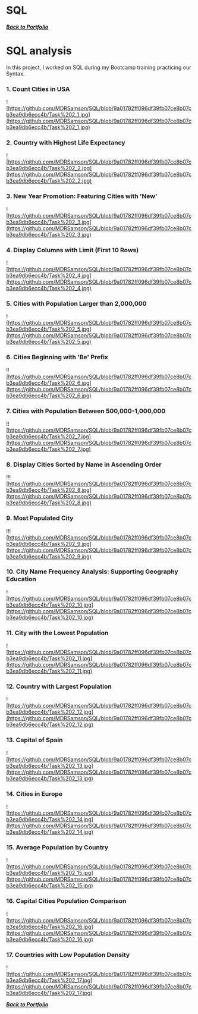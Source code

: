 # SQL
***<a href="https://github.com/MDRSamson/MaryDawnSamson-Portfolio" target="_blank">Back to Portfolio</a>***
# SQL analysis
In this project, I worked on SQL during my Bootcamp training practicing our Syntax.

### 1. Count Cities in USA 
![https://github.com/MDRSamson/SQL/blob/9a01782ff096df39fb07ce8b07cb3ea9db6ecc4b/Task%202_1.jpg](https://github.com/MDRSamson/SQL/blob/9a01782ff096df39fb07ce8b07cb3ea9db6ecc4b/Task%202_1.jpg)

### 2. Country with Highest Life Expectancy 
![https://github.com/MDRSamson/SQL/blob/9a01782ff096df39fb07ce8b07cb3ea9db6ecc4b/Task%202_2.jpg](https://github.com/MDRSamson/SQL/blob/9a01782ff096df39fb07ce8b07cb3ea9db6ecc4b/Task%202_2.jpg)

### 3. New Year Promotion: Featuring Cities with 'New' 
![https://github.com/MDRSamson/SQL/blob/9a01782ff096df39fb07ce8b07cb3ea9db6ecc4b/Task%202_3.jpg](https://github.com/MDRSamson/SQL/blob/9a01782ff096df39fb07ce8b07cb3ea9db6ecc4b/Task%202_3.jpg)

### 4. Display Columns with Limit (First 10 Rows) 
![https://github.com/MDRSamson/SQL/blob/9a01782ff096df39fb07ce8b07cb3ea9db6ecc4b/Task%202_4.jpg](https://github.com/MDRSamson/SQL/blob/9a01782ff096df39fb07ce8b07cb3ea9db6ecc4b/Task%202_4.jpg)

### 5. Cities with Population Larger than 2,000,000 
![https://github.com/MDRSamson/SQL/blob/9a01782ff096df39fb07ce8b07cb3ea9db6ecc4b/Task%202_5.jpg](https://github.com/MDRSamson/SQL/blob/9a01782ff096df39fb07ce8b07cb3ea9db6ecc4b/Task%202_5.jpg)

### 6. Cities Beginning with 'Be' Prefix 
!![https://github.com/MDRSamson/SQL/blob/9a01782ff096df39fb07ce8b07cb3ea9db6ecc4b/Task%202_6.jpg](https://github.com/MDRSamson/SQL/blob/9a01782ff096df39fb07ce8b07cb3ea9db6ecc4b/Task%202_6.jpg)

### 7. Cities with Population Between 500,000-1,000,000 
!![https://github.com/MDRSamson/SQL/blob/9a01782ff096df39fb07ce8b07cb3ea9db6ecc4b/Task%202_7.jpg](https://github.com/MDRSamson/SQL/blob/9a01782ff096df39fb07ce8b07cb3ea9db6ecc4b/Task%202_7.jpg)

### 8. Display Cities Sorted by Name in Ascending Order 
!!![https://github.com/MDRSamson/SQL/blob/9a01782ff096df39fb07ce8b07cb3ea9db6ecc4b/Task%202_8.jpg](https://github.com/MDRSamson/SQL/blob/9a01782ff096df39fb07ce8b07cb3ea9db6ecc4b/Task%202_8.jpg)

### 9. Most Populated City 
!!![https://github.com/MDRSamson/SQL/blob/9a01782ff096df39fb07ce8b07cb3ea9db6ecc4b/Task%202_9.jpg](https://github.com/MDRSamson/SQL/blob/9a01782ff096df39fb07ce8b07cb3ea9db6ecc4b/Task%202_9.jpg)

### 10. City Name Frequency Analysis: Supporting Geography Education 
![https://github.com/MDRSamson/SQL/blob/9a01782ff096df39fb07ce8b07cb3ea9db6ecc4b/Task%202_10.jpg](https://github.com/MDRSamson/SQL/blob/9a01782ff096df39fb07ce8b07cb3ea9db6ecc4b/Task%202_10.jpg)

### 11. City with the Lowest Population 
![https://github.com/MDRSamson/SQL/blob/9a01782ff096df39fb07ce8b07cb3ea9db6ecc4b/Task%202_11.jpg](https://github.com/MDRSamson/SQL/blob/9a01782ff096df39fb07ce8b07cb3ea9db6ecc4b/Task%202_11.jpg)

### 12. Country with Largest Population 
![https://github.com/MDRSamson/SQL/blob/9a01782ff096df39fb07ce8b07cb3ea9db6ecc4b/Task%202_12.jpg](https://github.com/MDRSamson/SQL/blob/9a01782ff096df39fb07ce8b07cb3ea9db6ecc4b/Task%202_12.jpg)

### 13. Capital of Spain 
![https://github.com/MDRSamson/SQL/blob/9a01782ff096df39fb07ce8b07cb3ea9db6ecc4b/Task%202_13.jpg](https://github.com/MDRSamson/SQL/blob/9a01782ff096df39fb07ce8b07cb3ea9db6ecc4b/Task%202_13.jpg)

### 14. Cities in Europe 
![https://github.com/MDRSamson/SQL/blob/9a01782ff096df39fb07ce8b07cb3ea9db6ecc4b/Task%202_14.jpg](https://github.com/MDRSamson/SQL/blob/9a01782ff096df39fb07ce8b07cb3ea9db6ecc4b/Task%202_14.jpg)

### 15. Average Population by Country 
![https://github.com/MDRSamson/SQL/blob/9a01782ff096df39fb07ce8b07cb3ea9db6ecc4b/Task%202_15.jpg](https://github.com/MDRSamson/SQL/blob/9a01782ff096df39fb07ce8b07cb3ea9db6ecc4b/Task%202_15.jpg)

### 16. Capital Cities Population Comparison 
![https://github.com/MDRSamson/SQL/blob/9a01782ff096df39fb07ce8b07cb3ea9db6ecc4b/Task%202_16.jpg](https://github.com/MDRSamson/SQL/blob/9a01782ff096df39fb07ce8b07cb3ea9db6ecc4b/Task%202_16.jpg)

### 17. Countries with Low Population Density 
![https://github.com/MDRSamson/SQL/blob/9a01782ff096df39fb07ce8b07cb3ea9db6ecc4b/Task%202_17.jpg](https://github.com/MDRSamson/SQL/blob/9a01782ff096df39fb07ce8b07cb3ea9db6ecc4b/Task%202_17.jpg)

***<a href="https://github.com/MDRSamson/MaryDawnSamson-Portfolio" target="_blank">Back to Portfolio</a>***
